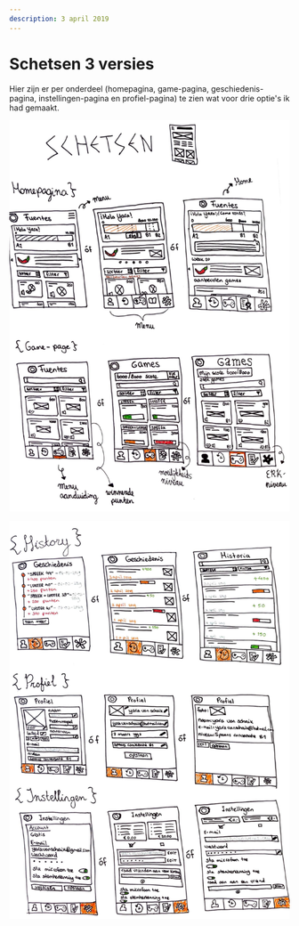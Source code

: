 ```yaml
---
description: 3 april 2019
---
```


# Schetsen 3 versies

Hier zijn er per onderdeel \(homepagina, game-pagina, geschiedenis-pagina, instellingen-pagina en profiel-pagina\) te zien wat voor drie optie's ik had gemaakt.

![](../../../.gitbook/assets/scan-4-abr-2019-3-1.jpg)

![](../../../.gitbook/assets/scan-4-abr-2019-2-1.jpg)

